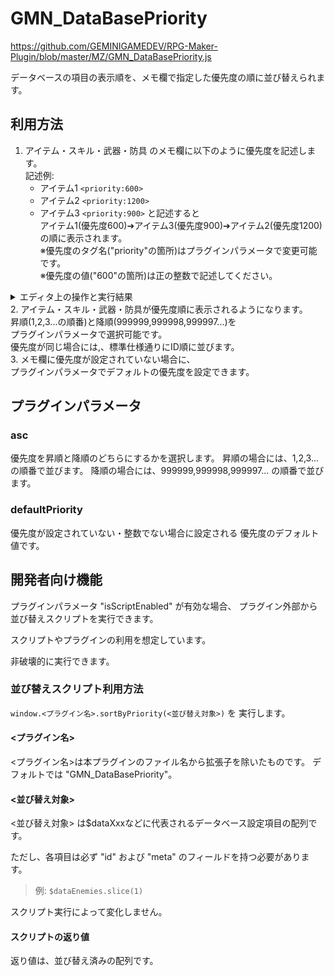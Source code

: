 # GMN_DataBasePriority

https://github.com/GEMINIGAMEDEV/RPG-Maker-Plugin/blob/master/MZ/GMN_DataBasePriority.js

データベースの項目の表示順を、メモ欄で指定した優先度の順に並び替えられます。

## 利用方法

1. アイテム・スキル・武器・防具 のメモ欄に以下のように優先度を記述します。<br>
  記述例:
    - アイテム1 `<priority:600>`
    - アイテム2 `<priority:1200>`
    - アイテム3 `<priority:900>`
  と記述すると<br>
  アイテム1(優先度600)➔アイテム3(優先度900)➔アイテム2(優先度1200)<br>
  の順に表示されます。<br>
  ※優先度のタグ名("priority"の箇所)はプラグインパラメータで変更可能です。<br>
  ※優先度の値("600"の箇所)は正の整数で記述してください。<br>
  <details>
  <summary>エディタ上の操作と実行結果</summary>

  ![example.1.jpg](GMN_DataBasePriority/example.1.jpg)
  ![example.2.jpg](GMN_DataBasePriority/example.2.jpg)
  ![example.3.jpg](GMN_DataBasePriority/example.3.jpg)
  ![example.4.jpg](GMN_DataBasePriority/example.4.jpg)

  </details>
2. アイテム・スキル・武器・防具が優先度順に表示されるようになります。<br>
  昇順(1,2,3...の順番)と降順(999999,999998,999997...)を<br>
  プラグインパラメータで選択可能です。<br>
  優先度が同じ場合には,、標準仕様通りにID順に並びます。<br>
3. メモ欄に優先度が設定されていない場合に、<br>
  プラグインパラメータでデフォルトの優先度を設定できます。<br>

## プラグインパラメータ

### asc
優先度を昇順と降順のどちらにするかを選択します。
昇順の場合には、1,2,3...の順番で並びます。
降順の場合には、999999,999998,999997...
の順番で並びます。

### defaultPriority
優先度が設定されていない・整数でない場合に設定される
優先度のデフォルト値です。

## 開発者向け機能
プラグインパラメータ "isScriptEnabled" が有効な場合、
プラグイン外部から並び替えスクリプトを実行できます。

スクリプトやプラグインの利用を想定しています。

非破壊的に実行できます。

### 並び替えスクリプト利用方法

`window.<プラグイン名>.sortByPriority(<並び替え対象>)` を
実行します。

#### <プラグイン名>
<プラグイン名>は本プラグインのファイル名から拡張子を除いたものです。
デフォルトでは "GMN_DataBasePriority"。

#### <並び替え対象>
<並び替え対象> は$dataXxxなどに代表されるデータベース設定項目の配列です。

ただし、各項目は必ず "id" および "meta" のフィールドを持つ必要があります。

> 例: `$dataEnemies.slice(1)`

スクリプト実行によって変化しません。

#### スクリプトの返り値
返り値は、並び替え済みの配列です。